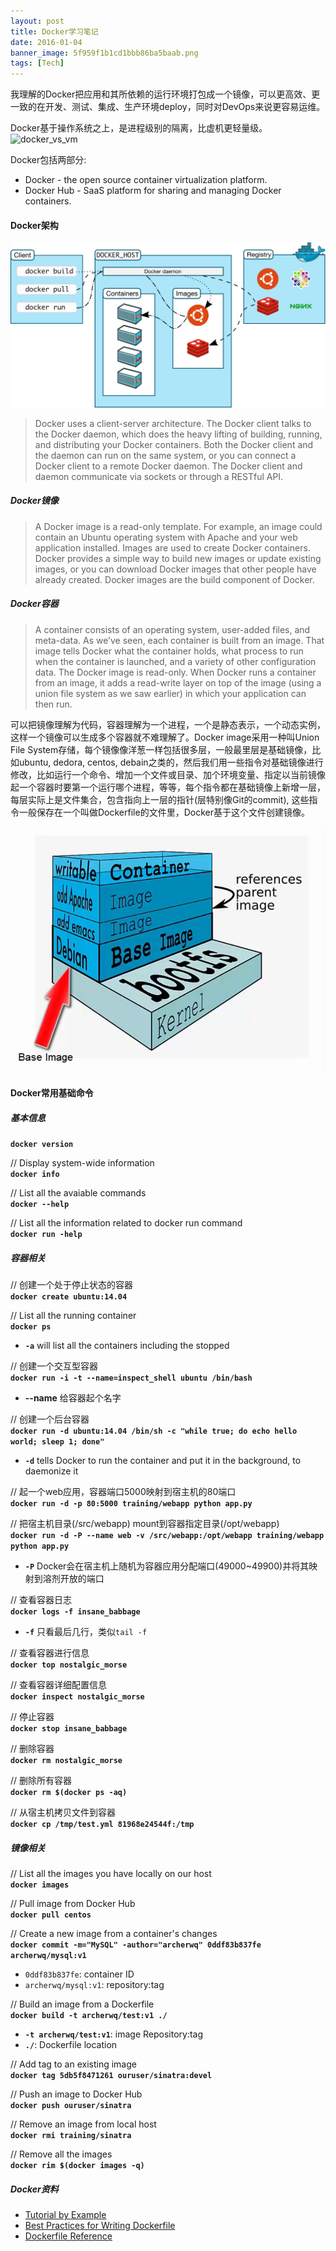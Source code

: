 ```yaml
---
layout: post
title: Docker学习笔记
date: 2016-01-04
banner_image: 5f959f1b1cd1bbb86ba5baab.png
tags: [Tech]
---
```


我理解的Docker把应用和其所依赖的运行环境打包成一个镜像，可以更高效、更一致的在开发、测试、集成、生产环境deploy，同时对DevOps来说更容易运维。  

<!--more-->

Docker基于操作系统之上，是进程级别的隔离，比虚机更轻量级。  
![docker_vs_vm]({{site.img_path}}/5f959f1b1cd1bbb86ba5baa6.png)

Docker包括两部分:  

* Docker - the open source container virtualization platform.
* Docker Hub - SaaS platform for sharing and managing Docker containers.


#### Docker架构
![docker architecture](/images/posts/docker_architecture.svg)  

> Docker uses a client-server architecture. The Docker client talks to the Docker daemon, which does the heavy lifting of building, running, and distributing your Docker containers. Both the Docker client and the daemon can run on the same system, or you can connect a Docker client to a remote Docker daemon. The Docker client and daemon communicate via sockets or through a RESTful API.  

##### Docker镜像
> A Docker image is a read-only template. For example, an image could contain an Ubuntu operating system with Apache and your web application installed. Images are used to create Docker containers. Docker provides a simple way to build new images or update existing images, or you can download Docker images that other people have already created. Docker images are the build component of Docker.

##### Docker容器
> A container consists of an operating system, user-added files, and meta-data. As we’ve seen, each container is built from an image. That image tells Docker what the container holds, what process to run when the container is launched, and a variety of other configuration data. The Docker image is read-only. When Docker runs a container from an image, it adds a read-write layer on top of the image (using a union file system as we saw earlier) in which your application can then run.

可以把镜像理解为代码，容器理解为一个进程，一个是静态表示，一个动态实例，这样一个镜像可以生成多个容器就不难理解了。Docker image采用一种叫Union File System存储，每个镜像像洋葱一样包括很多层，一般最里层是基础镜像，比如ubuntu, dedora, centos, debain之类的，然后我们用一些指令对基础镜像进行修改，比如运行一个命令、增加一个文件或目录、加个环境变量、指定以当前镜像起一个容器时要第一个运行哪个进程，等等，每个指令都在基础镜像上新增一层，每层实际上是文件集合，包含指向上一层的指针(层特别像Git的commit), 这些指令一般保存在一个叫做Dockerfile的文件里，Docker基于这个文件创建镜像。

![docker image layers](/images/posts/docker_image_layers.png)

#### Docker常用基础命令

##### 基本信息
**`docker version`**

// Display system-wide information  
**`docker info`**  

// List all the avaiable commands  
**`docker --help`**  

// List all the information related to docker run command  
**`docker run -help`**  

##### 容器相关
// 创建一个处于停止状态的容器  
**`docker create ubuntu:14.04`**  

// List all the running container  
**`docker ps`**  
* **`-a`** will list all the containers including the stopped 
 
// 创建一个交互型容器  
**`docker run -i -t --name=inspect_shell ubuntu /bin/bash`**  

* **--name** 给容器起个名字

// 创建一个后台容器  
**`docker run -d ubuntu:14.04 /bin/sh -c "while true; do echo hello world; sleep 1; done"`**  
* **`-d`** tells Docker to run the container and put it in the background, to daemonize it

// 起一个web应用，容器端口5000映射到宿主机的80端口   
**`docker run -d -p 80:5000 training/webapp python app.py`**  

// 把宿主机目录(/src/webapp) mount到容器指定目录(/opt/webapp)  
**`docker run -d -P --name web -v /src/webapp:/opt/webapp training/webapp python app.py`**  
* **`-P`** Docker会在宿主机上随机为容器应用分配端口(49000~49900)并将其映射到溶剂开放的端口  

// 查看容器日志  
**`docker logs -f insane_babbage`**  
* **`-f`** 只看最后几行，类似`tail -f`   

// 查看容器进行信息  
**`docker top nostalgic_morse`**  

// 查看容器详细配置信息    
**`docker inspect nostalgic_morse`**  

// 停止容器  
**`docker stop insane_babbage`**  

// 删除容器  
**`docker rm nostalgic_morse`**  

// 删除所有容器  
**`docker rm $(docker ps -aq)`**  

// 从宿主机拷贝文件到容器  
**`docker cp /tmp/test.yml 81968e24544f:/tmp`**  

##### 镜像相关
// List all the images you have locally on our host  
**`docker images`**  

// Pull image from Docker Hub  
**`docker pull centos`**  

// Create a new image from a container's changes  
**`docker commit -m="MySQL" -author="archerwq" 0ddf83b837fe archerwq/mysql:v1`**
* `0ddf83b837fe`: container ID
* `archerwq/mysql:v1`: repository:tag 


// Build an image from a Dockerfile  
**`docker build -t archerwq/test:v1 ./`**  
* **`-t archerwq/test:v1`**: image Repository:tag
* **`./`**: Dockerfile location

// Add tag to an existing image  
**`docker tag 5db5f8471261 ouruser/sinatra:devel`**  

// Push an image to Docker Hub  
**`docker push ouruser/sinatra`**  

// Remove an image from local host  
**`docker rmi training/sinatra`**

// Remove all the images  
**`docker rim $(docker images -q) `**  


##### Docker资料

* [Tutorial by Example](https://docs.docker.com/engine/userguide/dockerizing/)
* [Best Practices for Writing Dockerfile](https://docs.docker.com/engine/articles/dockerfile_best-practices/)
* [Dockerfile Reference](https://docs.docker.com/engine/reference/builder/)


